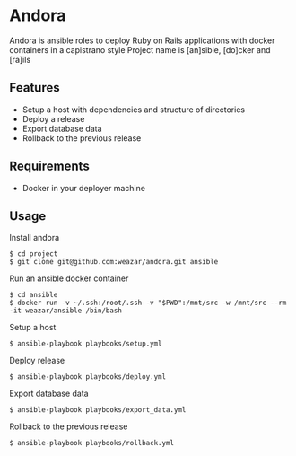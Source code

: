 # Andora

Andora is ansible roles to deploy Ruby on Rails applications with docker containers in a capistrano style
Project name is [an]sible, [do]cker and [ra]ils

## Features

- Setup a host with dependencies and structure of directories
- Deploy a release
- Export database data
- Rollback to the previous release

## Requirements

- Docker in your deployer machine

## Usage

Install andora

```
$ cd project
$ git clone git@github.com:weazar/andora.git ansible
```

Run an ansible docker container

```
$ cd ansible
$ docker run -v ~/.ssh:/root/.ssh -v "$PWD":/mnt/src -w /mnt/src --rm -it weazar/ansible /bin/bash
```

Setup a host

```
$ ansible-playbook playbooks/setup.yml
```

Deploy release

```
$ ansible-playbook playbooks/deploy.yml
```

Export database data

```
$ ansible-playbook playbooks/export_data.yml
```

Rollback to the previous release

```
$ ansible-playbook playbooks/rollback.yml
```
